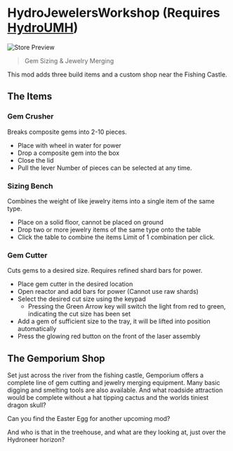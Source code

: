 # HydroJewelersWorkshop (Requires [HydroUMH](https://github.com/RHlNO/HydroneerModding/raw/main/Release%20Mods/501-HydroUMH_P.pak))

![Store Preview](https://cdn.discordapp.com/attachments/714629216041435157/950940430965542912/unknown.png)

 > Gem Sizing & Jewelry Merging

This mod adds three build items and a custom shop near the Fishing Castle.

## The Items

### Gem Crusher
Breaks composite gems into 2-10 pieces.
* Place with wheel in water for power
* Drop a composite gem into the box
* Close the lid
* Pull the lever
Number of pieces can be selected at any time.

### Sizing Bench
Combines the weight of like jewelry items into a single item of the same type.
* Place on a solid floor, cannot be placed on ground
* Drop two or more jewelry items of the same type onto the table
* Click the table to combine the items
Limit of 1 combination per click.

### Gem Cutter
Cuts gems to a desired size. Requires refined shard bars for power.
* Place gem cutter in the desired location
* Open reactor and add bars for power (Cannot use raw shards)
* Select the desired cut size using the keypad
    * Pressing the Green Arrow key will switch the light from red to green, indicating the cut size has been set
* Add a gem of sufficient size to the tray, it will be lifted into position automatically
* Press the glowing red button on the front of the laser assembly


## The Gemporium Shop
Set just across the river from the fishing castle, Gemporium offers a complete line of gem cutting and jewelry merging equipment. Many basic digging and smelting tools are also available. And what roadside attraction would be complete without a hat tipping cactus and the worlds tiniest dragon skull?

Can you find the Easter Egg for another upcoming mod?

And who is that in the treehouse, and what are they looking at, just over the Hydroneer horizon?
